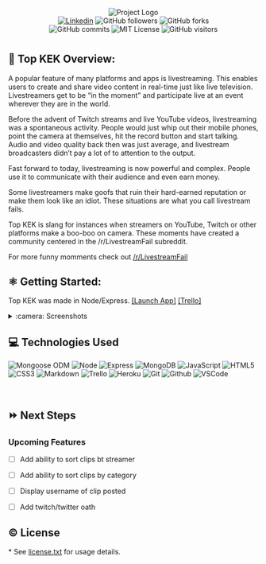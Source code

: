 <p align="center">
<img alt="Project Logo" src="https://i.ibb.co/k98PLLb/TOP-KEK-4-29-2022.png">
<br>
<a href= "https://www.linkedin.com/in/ronaldportalatinjr/"><img alt="Linkedin" src="https://img.shields.io/badge/-in/RonaldPortalatinJr-blue?style=flat&logo=Linkedin&logoColor=white"></a>
<img alt="GitHub followers" src="https://img.shields.io/github/followers/coltonsaywhatt?style=social">
<img alt="GitHub forks" src="https://img.shields.io/github/forks/coltonsaywhatt/top-kek-project?style=social">
<br>
<img alt="GitHub commits" src="https://img.shields.io/github/last-commit/coltonsaywhatt/top-kek-project">
<img alt="MIT License" src="https://img.shields.io/github/license/coltonsaywhatt/top-kek-project">
<img alt="GitHub visitors" src="https://visitor-badge.glitch.me/badge?page_id=coltonsaywhatt.coltonsaywhatt">
</p>

#

## :eyes: Top KEK Overview:

A popular feature of many platforms and apps is livestreaming. This enables users to create and share video content in real-time just like live television. Livestreamers get to be “in the moment” and participate live at an event wherever they are in the world.

Before the advent of Twitch streams and live YouTube videos, livestreaming was a spontaneous activity. People would just whip out their mobile phones, point the camera at themselves, hit the record button and start talking. Audio and video quality back then was just average, and livestream broadcasters didn’t pay a lot of to attention to the output.

Fast forward to today, livestreaming is now powerful and complex. People use it to communicate with their audience and even earn money.

Some livestreamers make goofs that ruin their hard-earned reputation or make them look like an idiot. These situations are what you call livestream fails.

Top KEK is slang for instances when streamers on YouTube, Twitch or other platforms make a boo-boo on camera. These moments have created a community centered in the /r/LivestreamFail subreddit.

For more funny momments check out [/r/LivestreamFail](https://www.reddit.com/r/LivestreamFail/)

## :atom_symbol: Getting Started: 
Top KEK was made in Node/Express. 
[[Launch App]](https://top-kek.herokuapp.com/) 
[[Trello]](https://trello.com/b/oqsBu3dP/top-kek-project)

<details>
<summary> :camera: Screenshots</summary>

  | Description | Screenshot |
  |------------ | ------------|
  | <h3 align="center">Landing Page</h3> | <img src="https://i.ibb.co/xXqQ5HZ/Screen-Shot-2022-04-29-at-1-23-42-AM.jpg"/>
  | <h3 align="center">About</h3> | <img src="https://i.ibb.co/RC35tbS/Screen-Shot-2022-04-29-at-1-40-30-AM.jpg"/>
  | <h3 align="center">Clips</h3> | <img src="https://i.ibb.co/0ckRhvj/Screen-Shot-2022-04-29-at-1-24-47-AM.jpg"/>
  | <h3 align="center">View Comments</h3> | <img src="https://i.ibb.co/5hwKWTX/Screen-Shot-2022-04-29-at-1-25-09-AM.jpg"/>
  | <h3 align="center">Submit Clip</h3> | <img src="https://i.ibb.co/wpVNCkz/Screen-Shot-2022-04-29-at-1-25-19-AM.jpg"/>
</details>

## :computer: Technologies Used

![Mongoose ODM](https://img.shields.io/badge/-Mongoose_ODM-333?style=flat&logo=mongodb)
![Node](https://img.shields.io/badge/-Node.js-333?style=flat&logo=node.js)
![Express](https://img.shields.io/badge/-Express-333?style=flat&logo=express)
![MongoDB](https://img.shields.io/badge/-MongoDB-333?style=flat&logo=mongodb)
![JavaScript](https://img.shields.io/badge/-JavaScript-333?style=flat&logo=javascript) 
![HTML5](https://img.shields.io/badge/-HTML5-333?style=flat&logo=html5)
![CSS3](https://img.shields.io/badge/-CSS-333?style=flat&logo=css3)
![Markdown](https://img.shields.io/badge/-Markdown-333?style=flat&logo=markdown)
![Trello](https://img.shields.io/badge/-Trello-333?style=flat&logo=trello) 
![Heroku](https://img.shields.io/badge/-Heroku-333?style=flat&logo=heroku)
![Git](https://img.shields.io/badge/-Git-333?style=flat&logo=git)
![Github](https://img.shields.io/badge/-GitHub-333?style=flat&logo=github)
![VSCode](https://img.shields.io/badge/-VS_Code-333?style=flat&logo=visualstudio)

<br>

## :fast_forward: Next Steps   

### Upcoming Features

- [ ] Add ability to sort clips bt streamer   

- [ ] Add ability to sort clips by category

- [ ] Display username of clip posted

- [ ] Add twitch/twitter oath


## :copyright: License

\* See [license.txt](https://github.com/coltonsaywhatt/top-kek-project/blob/main/LICENSE.text) for usage details.
